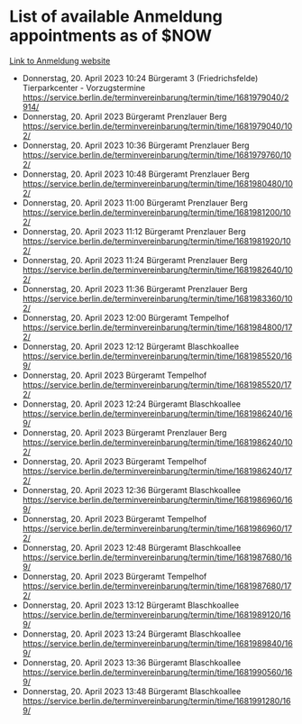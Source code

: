 # List of available Anmeldung appointments as of $NOW
[Link to Anmeldung website](https://service.berlin.de/terminvereinbarung/termin/tag.php?termin=1&anliegen[]=120686&dienstleisterlist=122210,122217,327316,122219,327312,122227,327314,122231,327346,122243,327348,122254,122252,329742,122260,329745,122262,329748,122271,327278,122273,327274,122277,327276,330436,122280,327294,122282,327290,122284,327292,122291,327270,122285,327266,122286,327264,122296,327268,150230,329760,122297,327286,122294,327284,122312,329763,122314,329775,122304,327330,122311,327334,122309,327332,317869,122281,327352,122279,329772,122283,122276,327324,122274,327326,122267,329766,122246,327318,122251,327320,122257,327322,122208,327298,122226,327300&herkunft=http%3A%2F%2Fservice.berlin.de%2Fdienstleistung%2F120686%2F)
- Donnerstag, 20. April 2023 10:24 Bürgeramt 3 (Friedrichsfelde) Tierparkcenter - Vorzugstermine https://service.berlin.de/terminvereinbarung/termin/time/1681979040/2914/
- Donnerstag, 20. April 2023  Bürgeramt Prenzlauer Berg https://service.berlin.de/terminvereinbarung/termin/time/1681979040/102/
- Donnerstag, 20. April 2023 10:36 Bürgeramt Prenzlauer Berg https://service.berlin.de/terminvereinbarung/termin/time/1681979760/102/
- Donnerstag, 20. April 2023 10:48 Bürgeramt Prenzlauer Berg https://service.berlin.de/terminvereinbarung/termin/time/1681980480/102/
- Donnerstag, 20. April 2023 11:00 Bürgeramt Prenzlauer Berg https://service.berlin.de/terminvereinbarung/termin/time/1681981200/102/
- Donnerstag, 20. April 2023 11:12 Bürgeramt Prenzlauer Berg https://service.berlin.de/terminvereinbarung/termin/time/1681981920/102/
- Donnerstag, 20. April 2023 11:24 Bürgeramt Prenzlauer Berg https://service.berlin.de/terminvereinbarung/termin/time/1681982640/102/
- Donnerstag, 20. April 2023 11:36 Bürgeramt Prenzlauer Berg https://service.berlin.de/terminvereinbarung/termin/time/1681983360/102/
- Donnerstag, 20. April 2023 12:00 Bürgeramt Tempelhof https://service.berlin.de/terminvereinbarung/termin/time/1681984800/172/
- Donnerstag, 20. April 2023 12:12 Bürgeramt Blaschkoallee https://service.berlin.de/terminvereinbarung/termin/time/1681985520/169/
- Donnerstag, 20. April 2023  Bürgeramt Tempelhof https://service.berlin.de/terminvereinbarung/termin/time/1681985520/172/
- Donnerstag, 20. April 2023 12:24 Bürgeramt Blaschkoallee https://service.berlin.de/terminvereinbarung/termin/time/1681986240/169/
- Donnerstag, 20. April 2023  Bürgeramt Prenzlauer Berg https://service.berlin.de/terminvereinbarung/termin/time/1681986240/102/
- Donnerstag, 20. April 2023  Bürgeramt Tempelhof https://service.berlin.de/terminvereinbarung/termin/time/1681986240/172/
- Donnerstag, 20. April 2023 12:36 Bürgeramt Blaschkoallee https://service.berlin.de/terminvereinbarung/termin/time/1681986960/169/
- Donnerstag, 20. April 2023  Bürgeramt Tempelhof https://service.berlin.de/terminvereinbarung/termin/time/1681986960/172/
- Donnerstag, 20. April 2023 12:48 Bürgeramt Blaschkoallee https://service.berlin.de/terminvereinbarung/termin/time/1681987680/169/
- Donnerstag, 20. April 2023  Bürgeramt Tempelhof https://service.berlin.de/terminvereinbarung/termin/time/1681987680/172/
- Donnerstag, 20. April 2023 13:12 Bürgeramt Blaschkoallee https://service.berlin.de/terminvereinbarung/termin/time/1681989120/169/
- Donnerstag, 20. April 2023 13:24 Bürgeramt Blaschkoallee https://service.berlin.de/terminvereinbarung/termin/time/1681989840/169/
- Donnerstag, 20. April 2023 13:36 Bürgeramt Blaschkoallee https://service.berlin.de/terminvereinbarung/termin/time/1681990560/169/
- Donnerstag, 20. April 2023 13:48 Bürgeramt Blaschkoallee https://service.berlin.de/terminvereinbarung/termin/time/1681991280/169/
